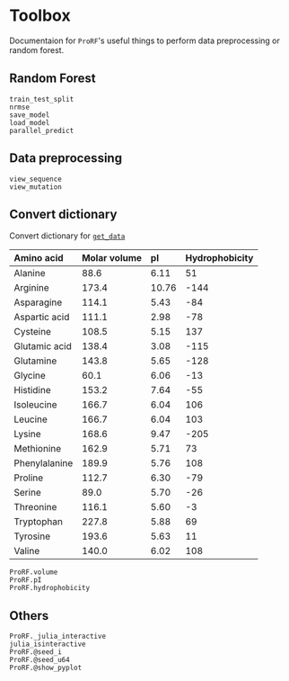 # Toolbox
Documentaion for `ProRF`'s useful things to perform data preprocessing or random forest.

## Random Forest
```@docs
train_test_split
nrmse
save_model
load_model
parallel_predict
```

## Data preprocessing
```@docs
view_sequence
view_mutation
```

## Convert dictionary
Convert dictionary for [`get_data`](@ref)

|Amino acid|Molar volume|pI|Hydrophobicity|
|:---|:---|:---|:---|
|Alanine|88.6|6.11|51|
|Arginine|173.4|10.76|-144|
|Asparagine|114.1|5.43|-84|
|Aspartic acid|111.1|2.98|-78|
|Cysteine|108.5|5.15|137|
|Glutamic acid|138.4|3.08|-115|
|Glutamine|143.8|5.65|-128|
|Glycine|60.1|6.06|-13|
|Histidine|153.2|7.64|-55|
|Isoleucine|166.7|6.04|106|
|Leucine|166.7|6.04|103|
|Lysine|168.6|9.47|-205|
|Methionine|162.9|5.71|73|
|Phenylalanine|189.9|5.76|108|
|Proline|112.7|6.30|-79|
|Serine|89.0|5.70|-26|
|Threonine|116.1|5.60|-3|
|Tryptophan|227.8|5.88|69|
|Tyrosine|193.6|5.63|11|
|Valine|140.0|6.02|108|
```@docs
ProRF.volume
ProRF.pI
ProRF.hydrophobicity 
```

## Others
```@docs
ProRF._julia_interactive
julia_isinteractive
ProRF.@seed_i
ProRF.@seed_u64
ProRF.@show_pyplot
```